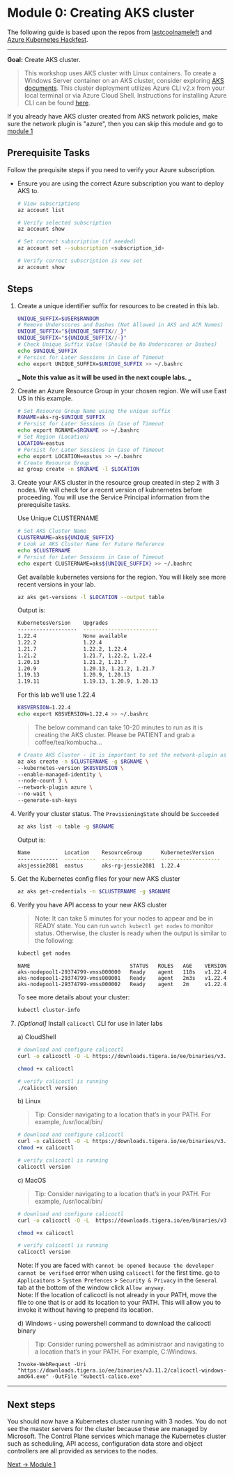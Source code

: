 # Module 0: Creating AKS cluster

The following guide is based upon the repos from [lastcoolnameleft](https://github.com/lastcoolnameleft/kubernetes-workshop/blob/master/create-aks-cluster.md) and [Azure Kubernetes Hackfest](https://github.com/Azure/kubernetes-hackfest/tree/master/labs/create-aks-cluster#readme).

* * *

**Goal:** Create AKS cluster.

> This workshop uses AKS cluster with Linux containers. To create a Windows Server container on an AKS cluster, consider exploring [AKS documents](https://docs.microsoft.com/en-us/azure/aks/windows-container-cli). This cluster deployment utilizes Azure CLI v2.x from your local terminal or via Azure Cloud Shell. Instructions for installing Azure CLI can be found [here](https://docs.microsoft.com/en-us/cli/azure/install-azure-cli).

If you already have AKS cluster created from AKS network policies, make sure the network plugin is "azure", then you can skip this module and go to [module 1](/modules/joining-aks-to-calico-cloud.md)

## Prerequisite Tasks

Follow the prequisite steps if you need to verify your Azure subscription.

- Ensure you are using the correct Azure subscription you want to deploy AKS to.
    
	```bash
	# View subscriptions
	az account list   
 
    # Verify selected subscription
    az account show
    ```
    
    ```bash
    # Set correct subscription (if needed)
    az account set --subscription <subscription_id>
  
    # Verify correct subscription is now set
    az account show
    ```
    


## Steps

1.  Create a unique identifier suffix for resources to be created in this lab.
    
	```bash
    UNIQUE_SUFFIX=$USER$RANDOM
    # Remove Underscores and Dashes (Not Allowed in AKS and ACR Names)
    UNIQUE_SUFFIX="${UNIQUE_SUFFIX//_}"
    UNIQUE_SUFFIX="${UNIQUE_SUFFIX//-}"
    # Check Unique Suffix Value (Should be No Underscores or Dashes)
    echo $UNIQUE_SUFFIX
    # Persist for Later Sessions in Case of Timeout
    echo export UNIQUE_SUFFIX=$UNIQUE_SUFFIX >> ~/.bashrc
	```
    
    **_ Note this value as it will be used in the next couple labs. _**
	
2. Create an Azure Resource Group in your chosen region. We will use East US in this example.

   ```bash
   # Set Resource Group Name using the unique suffix
   RGNAME=aks-rg-$UNIQUE_SUFFIX
   # Persist for Later Sessions in Case of Timeout
   echo export RGNAME=$RGNAME >> ~/.bashrc
   # Set Region (Location)
   LOCATION=eastus
   # Persist for Later Sessions in Case of Timeout
   echo export LOCATION=eastus >> ~/.bashrc
   # Create Resource Group
   az group create -n $RGNAME -l $LOCATION
   ```
    
3.  Create your AKS cluster in the resource group created in step 2 with 3 nodes. We will check for a recent version of kubnernetes before proceeding. You will use the Service Principal information from the prerequisite tasks.
    
    Use Unique CLUSTERNAME
    
    ```bash
    # Set AKS Cluster Name
    CLUSTERNAME=aks${UNIQUE_SUFFIX}
    # Look at AKS Cluster Name for Future Reference
    echo $CLUSTERNAME
    # Persist for Later Sessions in Case of Timeout
    echo export CLUSTERNAME=aks${UNIQUE_SUFFIX} >> ~/.bashrc
    ```
    
    Get available kubernetes versions for the region. You will likely see more recent versions in your lab.
    
    ```bash
    az aks get-versions -l $LOCATION --output table
    ```
    
    Output is:
    ```bash
    KubernetesVersion    Upgrades
    -------------------  ------------------------
    1.22.4               None available
    1.22.2               1.22.4
    1.21.7               1.22.2, 1.22.4
    1.21.2               1.21.7, 1.22.2, 1.22.4
    1.20.13              1.21.2, 1.21.7
    1.20.9               1.20.13, 1.21.2, 1.21.7
    1.19.13              1.20.9, 1.20.13
    1.19.11              1.19.13, 1.20.9, 1.20.13
    ```
    
    For this lab we'll use 1.22.4

    ```bash
    K8SVERSION=1.22.4
    echo export K8SVERSION=1.22.4 >> ~/.bashrc
    ```
    
    > The below command can take 10-20 minutes to run as it is creating the AKS cluster. Please be PATIENT and grab a coffee/tea/kombucha...
    
    ```bash
    # Create AKS Cluster - it is important to set the network-plugin as azure in order to connec to Calico Cloud
    az aks create -n $CLUSTERNAME -g $RGNAME \
    --kubernetes-version $K8SVERSION \
    --enable-managed-identity \
    --node-count 3 \
    --network-plugin azure \
    --no-wait \
    --generate-ssh-keys
    ```
    
4.  Verify your cluster status. The `ProvisioningState` should be `Succeeded`
    
    ```bash
    az aks list -o table -g $RGNAME
    ```
    Output is:
    ```bash
    Name           Location    ResourceGroup      KubernetesVersion    ProvisioningState    Fqdn
    -------------  ----------  -----------------  -------------------  -------------------  -----------------------------------------------------------------
    aksjessie2081  eastus      aks-rg-jessie2081  1.22.4               Succeeded             aksjessie2-aks-rg-jessie208-03cfb8-9713ae4f.hcp.eastus.azmk8s.io
    
    ```
    
    
5.  Get the Kubernetes config files for your new AKS cluster
    
    ```bash
    az aks get-credentials -n $CLUSTERNAME -g $RGNAME
    ```
    
6.  Verify you have API access to your new AKS cluster
    
    > Note: It can take 5 minutes for your nodes to appear and be in READY state. You can run `watch kubectl get nodes` to monitor status. Otherwise, the cluster is ready when the output is similar to the following:
    
	```bash
	kubectl get nodes
	```
	```
	NAME                                STATUS   ROLES   AGE    VERSION
	aks-nodepool1-29374799-vmss000000   Ready    agent   118s   v1.22.4
	aks-nodepool1-29374799-vmss000001   Ready    agent   2m3s   v1.22.4
	aks-nodepool1-29374799-vmss000002   Ready    agent   2m     v1.22.4
	```

	To see more details about your cluster:
	```bash
	kubectl cluster-info
	```
	
7. *[Optional]*  Install `calicoctl` CLI for use in later labs

    a) CloudShell

    ```bash
    # download and configure calicoctl
    curl -o calicoctl -O -L https://downloads.tigera.io/ee/binaries/v3.11.2/calicoctl

    chmod +x calicoctl
    
    # verify calicoctl is running 
    ./calicoctl version
    ```

    b) Linux
    >Tip: Consider navigating to a location that’s in your PATH. For example, /usr/local/bin/

    ```bash
    # download and configure calicoctl
    curl -o calicoctl -O -L https://downloads.tigera.io/ee/binaries/v3.11.2/calicoctl
    chmod +x calicoctl
    
    # verify calicoctl is running 
    calicoctl version
    ```

    c) MacOS
    >Tip: Consider navigating to a location that’s in your PATH. For example, /usr/local/bin/

    ```bash
    # download and configure calicoctl
    curl -o calicoctl -O -L  https://downloads.tigera.io/ee/binaries/v3.11.2/calicoctl-darwin-amd64

    chmod +x calicoctl
    
    # verify calicoctl is running 
    calicoctl version
    ```

    Note: If you are faced with `cannot be opened because the developer cannot be verified` error when using `calicoctl` for the first time. go to `Applicaitons` \> `System Prefences` \> `Security & Privacy` in the `General` tab at the bottom of the window click `Allow anyway`.  
    Note: If the location of calicoctl is not already in your PATH, move the file to one that is or add its location to your PATH. This will allow you to invoke it without having to prepend its location.

    d) Windows - using powershell command to download the calicoctl binary  
    >Tip: Consider runing powershell as administraor and navigating to a location that’s in your PATH. For example, C:\Windows.

    ```pwsh
    Invoke-WebRequest -Uri "https://downloads.tigera.io/ee/binaries/v3.11.2/calicoctl-windows-amd64.exe" -OutFile "kubectl-calico.exe"
    ```


--- 
## Next steps

You should now have a Kubernetes cluster running with 3 nodes. You do not see the master servers for the cluster because these are managed by Microsoft. The Control Plane services which manage the Kubernetes cluster such as scheduling, API access, configuration data store and object controllers are all provided as services to the nodes.
<br>    

    
[Next -> Module 1](../calicocloud/joining-aks-to-calico-cloud.md)
